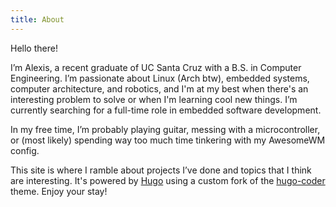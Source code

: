 ```yaml
---
title: About
---
```


Hello there!

I’m Alexis, a recent graduate of UC Santa Cruz with a B.S. in Computer Engineering. I’m passionate about Linux (Arch btw), embedded systems, computer architecture, and robotics, and I'm at my best when there's an interesting problem to solve or when I'm learning cool new things. I’m currently searching for a full-time role in embedded software development.

In my free time, I’m probably playing guitar, messing with a microcontroller, or (most likely) spending way too much time tinkering with my AwesomeWM config.

This site is where I ramble about projects I’ve done and topics that I think are interesting. It's powered by [Hugo](https://gohugo.io/) using a custom fork of the [hugo-coder](https://github.com/luizdepra/hugo-coder) theme. Enjoy your stay!
